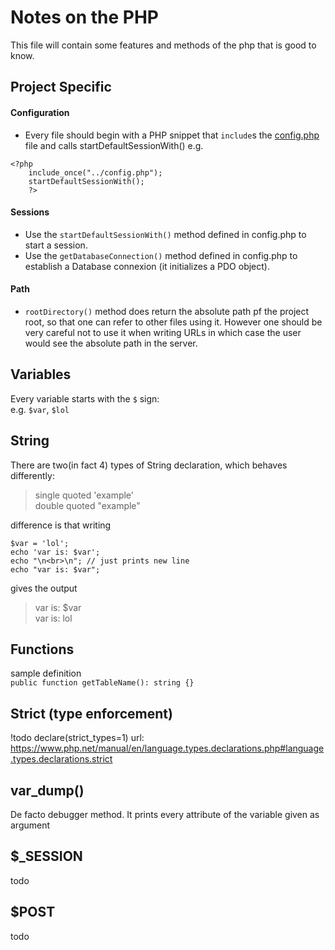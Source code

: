 # Notes on the PHP 
This file will contain some features and methods of the php that is good to know.

## Project Specific
#### Configuration
* Every file should begin with a PHP snippet that `include`s the [config.php](config.php) file and calls startDefaultSessionWith()
e.g.
```
<?php 
    include_once("../config.php");
    startDefaultSessionWith();
    ?>
```
#### Sessions
* Use the ``startDefaultSessionWith()`` method defined in config.php to start a session.
* Use the `getDatabaseConnection()` method defined in config.php to establish a Database connexion (it initializes a PDO object).

#### Path
* `rootDirectory()` method does return the absolute path pf the project root, so that one can refer to other files using it.
However one should be very careful not to use it when writing URLs in which case the user would see the absolute path in the server.


## Variables
Every variable starts with the `$` sign:  
e.g. `$var`, `$lol`

## String
There are two(in fact 4) types of String declaration, which behaves differently:  
>single quoted 'example'\
>double quoted "example"

difference is that writing
```
$var = 'lol';
echo 'var is: $var';
echo "\n<br>\n"; // just prints new line
echo "var is: $var";

``` 
gives the output
>var is: $var  
var is: lol

## Functions
sample definition  
`public function getTableName(): string {}`

## Strict (type enforcement)
!todo
declare(strict_types=1)
url: https://www.php.net/manual/en/language.types.declarations.php#language.types.declarations.strict

## var_dump()
De facto debugger method.
It prints every attribute of the variable given as argument 

## $_SESSION
todo

## $POST
todo